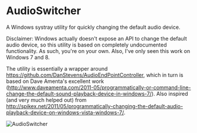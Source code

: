 AudioSwitcher
=============

A Windows systray utility for quickly changing the default audio device.

Disclaimer: Windows actually doesn't expose an API to change the default audio device, so this utility is based on completely undocumented functionality. As such, you're on your own. Also, I've only seen this work on Windows 7 and 8. 

The utility is essentially a wrapper around https://github.com/DanStevens/AudioEndPointController, which in turn is based on Dave Amenta's excellent work (http://www.daveamenta.com/2011-05/programmatically-or-command-line-change-the-default-sound-playback-device-in-windows-7/). Also inspired (and very much helped out) from http://spikex.net/2011/05/programmatically-changing-the-default-audio-playback-device-on-windows-vista-windows-7/.

![AudioSwitcher](https://dl.dropbox.com/u/5690634/audioswitcher.png "AudioSwitcher")

